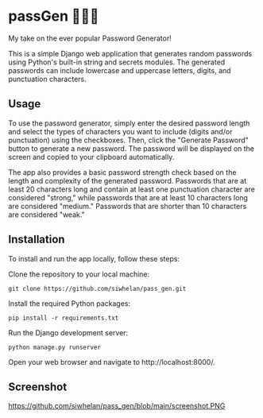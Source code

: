 # passGen 🔑🎲🚀

My take on the ever popular Password Generator!

This is a simple Django web application that generates random passwords using Python's built-in string and secrets modules. The generated passwords can include lowercase and uppercase letters, digits, and punctuation characters.

## Usage

To use the password generator, simply enter the desired password length and select the types of characters you want to include (digits and/or punctuation) using the checkboxes. Then, click the "Generate Password" button to generate a new password. The password will be displayed on the screen and copied to your clipboard automatically.

The app also provides a basic password strength check based on the length and complexity of the generated password. Passwords that are at least 20 characters long and contain at least one punctuation character are considered "strong," while passwords that are at least 10 characters long are considered "medium." Passwords that are shorter than 10 characters are considered "weak."

## Installation

To install and run the app locally, follow these steps:

Clone the repository to your local machine:


```git clone https://github.com/siwhelan/pass_gen.git```

Install the required Python packages:

```pip install -r requirements.txt```

Run the Django development server:

```python manage.py runserver```

Open your web browser and navigate to http://localhost:8000/.

## Screenshot

https://github.com/siwhelan/pass_gen/blob/main/screenshot.PNG

